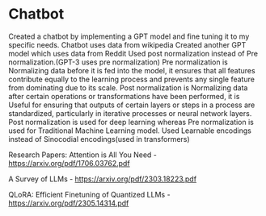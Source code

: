 # Chatbot
Created a chatbot by implementing a GPT model and fine tuning it to my specific needs.
Chatbot uses data from wikipedia
Created another GPT model which uses data from Reddit
Used post normalization instead of Pre normalization.(GPT-3 uses pre normalization)
Pre normalization is Normalizing data before it is fed into the model, it ensures that all features contribute equally to the learning process and prevents any single feature from dominating due to its scale.
Post normalization is Normalizing data after certain operations or transformations have been performed, it is Useful for ensuring that outputs of certain layers or steps in a process are standardized, particularly in iterative processes or neural network layers.
Post normalization is used for deep learning whereas Pre normalization is used for Traditional Machine Learning model.
Used Learnable encodings instead of Sinocodial encodings(used in transformers)

Research Papers:
Attention is All You Need - https://arxiv.org/pdf/1706.03762.pdf

A Survey of LLMs - https://arxiv.org/pdf/2303.18223.pdf

QLoRA: Efficient Finetuning of Quantized LLMs - https://arxiv.org/pdf/2305.14314.pdf

